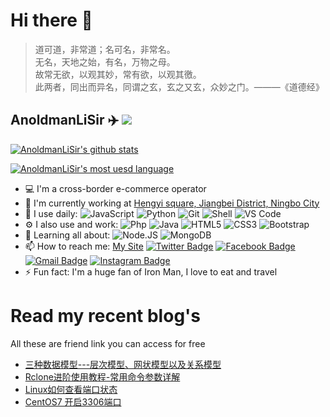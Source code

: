 # Hi there 👋
> 道可道，非常道；名可名，非常名。  
无名，天地之始，有名，万物之母。  
故常无欲，以观其妙，常有欲，以观其徼。  
此两者，同出而异名，同谓之玄，玄之又玄，众妙之门。———《道德经》

## AnoldmanLiSir ✈️ ![](https://views.whatilearened.today/views/github/AnoldmanLiSir/AnoldmanLiSir.svg)

[![AnoldmanLiSir's github stats](https://github-readme-stats.vercel.app/api?username=AnoldmanLiSir&show_icons=true)](https://github.com/AnoldmanLiSir)

[![AnoldmanLiSir's most uesd language](https://github-readme-stats.vercel.app/api/top-langs/?username=AnoldmanLiSir&show_icons=true&layout=compact)](https://github.com/AnoldmanLiSir)

- 💻 I'm a cross-border e-commerce operator
- 🏢 I'm currently working at [Hengyi square, Jiangbei District, Ningbo City](https://ditu.amap.com/place/B0FFFFJRSK)
- 🚀 I use daily:
  ![JavaScript](https://img.shields.io/badge/-JavaScript-black?style=plastic&logo=javascript)
  ![Python](https://img.shields.io/badge/-Python-8fcfd1?style=plastic&logo=Python)
  ![Git](https://img.shields.io/badge/-Git-black?style=plastic&logo=git)
  ![Shell](https://img.shields.io/badge/-Shell-blasck?style=plastic&logo=Shell)
  ![VS Code](https://img.shields.io/badge/-VS%20Code-007ACC?style=plastic&logo=visual-studio-code)
- ⚙️ I also use and work: 
  ![Php](https://img.shields.io/badge/-php-394989?style=plastic&logo=php) 
  ![Java](https://img.shields.io/badge/-java-3f4441?style=plastic&logo=java) 
  ![HTML5](https://img.shields.io/badge/-HTML5-E34F26?style=plastic&logo=html5&logoColor=white)
  ![CSS3](https://img.shields.io/badge/-CSS3-1572B6?style=plastic&logo=css3)
  ![Bootstrap](https://img.shields.io/badge/-Bootstrap-563D7C?style=plastic&logo=bootstrap)
- 🌱 Learning all about:
  ![Node.JS](https://img.shields.io/badge/-Node.JS-black?style=plastic&logo=Node.js) 
  ![MongoDB](https://img.shields.io/badge/-MongoDB-black?style=plastic&logo=mongodb)
- 📫 How to reach me: [My Site](https://blog.wzkaopu.com/)
[![Twitter Badge](https://img.shields.io/badge/-LiMinemine-blue?style=plastic&logo=Twitter&logoColor=white&link=https://twitter.com/https://twitter.com/LiMinemine)](https://twitter.com/LiMinemine)
[![Facebook Badge](https://img.shields.io/badge/-Lyon%20Noah-blue?style=plastic&logo=Facebook&logoColor=white&link=https://www.facebook.com/profile.php?id=100010091525345)](https://www.facebook.com/profile.php?id=100010091525345)
[![Gmail Badge](https://img.shields.io/badge/-mrlee1415757140@gmail.com-c14438?style=plastic&logo=Gmail&logoColor=white&link=mailto:mrlee1415757140@gmail.com)](mailto:mrlee1415757140@gmail.com)
[![Instagram Badge](https://img.shields.io/badge/-fishiball_k-purple?style=plastic&logo=instagram&logoColor=white&link=https://instagram.com/fishiball_k)](https://www.instagram.com/fishiball_k)
- ⚡️ Fun fact: I'm a huge fan of Iron Man, I love to eat and travel

# Read my recent blog's
All these are friend link you can access for free

- [三种数据模型---层次模型、网状模型以及关系模型](https://blog.wzkaopu.com/archives/92.html)
- [Rclone进阶使用教程-常用命令参数详解](https://blog.wzkaopu.com/archives/66.html)
- [Linux如何查看端口状态](https://blog.wzkaopu.com/archives/122.html)
- [CentOS7 开启3306端口](https://blog.wzkaopu.com/archives/123.html)
